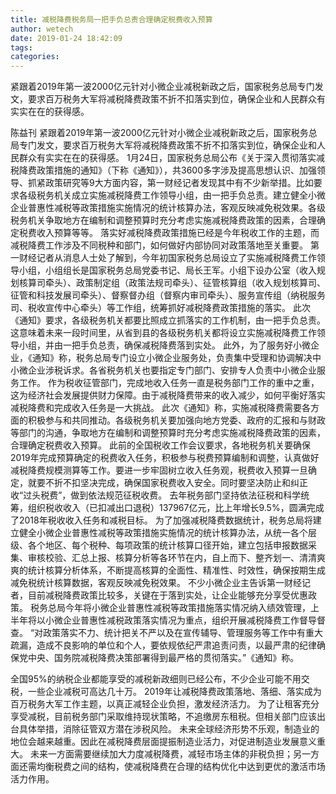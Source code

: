 ```yaml
---
title: 减税降费税务局一把手负总责合理确定税费收入预算
author: wetech
date: 2019-01-24 18:42:09
tags: 
categories: 
---
```

紧跟着2019年第一波2000亿元针对小微企业减税新政之后，国家税务总局专门发文，要求百万税务大军将减税降费政策不折不扣落实到位，确保企业和人民群众有实实在在的获得感。
<!-- more -->
陈益刊
紧跟着2019年第一波2000亿元针对小微企业减税新政之后，国家税务总局专门发文，要求百万税务大军将减税降费政策不折不扣落实到位，确保企业和人民群众有实实在在的获得感。
1月24日，国家税务总局公布《关于深入贯彻落实减税降费政策措施的通知》（下称《通知》），共3600多字涉及提高思想认识、加强领导、抓紧政策研究等9大方面内容，第一财经记者发现其中有不少新举措。比如要求各级税务机关成立实施减税降费工作领导小组，由一把手负总责。建立健全小微企业普惠性减税等政策措施实施情况的统计核算办法，客观反映减免税效果。各级税务机关争取地方在编制和调整预算时充分考虑实施减税降费政策的因素，合理确定税费收入预算等等。
落实好减税降费政策措施已经是今年税收工作的主题，而减税降费工作涉及不同税种和部门，如何做好内部协同对政策落地至关重要。
第一财经记者从消息人士处了解到，今年初国家税务总局设立了实施减税降费工作领导小组，小组组长是国家税务总局党委书记、局长王军。小组下设办公室（收入规划核算司牵头）、政策制定组（政策法规司牵头）、征管核算组（收入规划核算司、征管和科技发展司牵头）、督察督办组（督察内审司牵头）、服务宣传组（纳税服务司、税收宣传中心牵头）等工作组，统筹抓好减税降费政策措施的落实。
此次《通知》要求，各级税务机关都要比照成立抓落实的工作机制，由一把手负总责。
这意味着未来一段时间里，从省到县的各级税务机关都将设立实施减税降费工作领导小组，并由一把手负总责，确保减税降费落到实处。
此外，为了服务好小微企业，《通知》称，税务总局专门设立小微企业服务处，负责集中受理和协调解决中小微企业涉税诉求。各省税务机关也要指定专门部门、安排专人负责中小微企业服务工作。
作为税收征管部门，完成地收入任务一直是税务部门工作的重中之重，这为经济社会发展提供财力保障。由于减税降费带来的收入减少，如何平衡好落实减税降费和完成收入任务是一大挑战。
此次《通知》称，实施减税降费需要各方面的积极参与和共同推动。各级税务机关要加强向地方党委、政府的汇报和与财政等部门的沟通，争取地方在编制和调整预算时充分考虑实施减税降费政策的因素，合理确定税费收入预算。
此前的全国税收工作会议要求，各地税务机关要确保2019年完成预算确定的税费收入任务，积极参与税费预算编制和调整，认真做好减税降费规模测算等工作。要进一步牢固树立收入任务观，税费收入预算一旦确定，就要不折不扣坚决完成，确保国家税费收入安全。同时要坚决防止和纠正收“过头税费”，做到依法规范征税收费。
去年税务部门坚持依法征税和科学统筹，组织税收收入（已扣减出口退税）137967亿元，比上年增长9.5%，圆满完成了2018年税收收入任务和减税目标。
为了加强减税降费数据统计，税务总局将建立健全小微企业普惠性减税等政策措施实施情况的统计核算办法，从统一各个层级、各个地区、每个税种、每项政策的统计核算口径开始，建立包括申报数据采集、审核校验、汇总上报、核算分析等各环节在内，自上而下、整齐划一、清清爽爽的统计核算分析体系，不断提高核算的全面性、精准性、时效性，确保按期生成减免税统计核算数据，客观反映减免税效果。
不少小微企业主告诉第一财经记者，目前减税降费政策比较多，关键在于落到实处，让企业能够充分享受优惠政策。
税务总局今年将小微企业普惠性减税等政策措施落实情况纳入绩效管理，上半年将以小微企业普惠性减税政策落实情况为重点，组织开展减税降费工作督导督查。
“对政策落实不力、统计把关不严以及在宣传辅导、管理服务等工作中有重大疏漏，造成不良影响的单位和个人，要依规依纪严肃追责问责，以最严肃的纪律确保党中央、国务院减税降费决策部署得到最严格的贯彻落实。”《通知》称。
 
 
全国95%的纳税企业都能享受的减税新政细则已经公布，不少企业可能不用交税，一些企业减税可高达几十万。
2019年让减税降费政策落地、落细、落实成为百万税务大军工作主题，以真正减轻企业负担，激发经济活力。
为了让租客充分享受减税，目前税务部门采取维持现状策略，不追缴房东租税。但相关部门应该出台具体举措，消除征管双方潜在涉税风险。
未来全球经济形势不乐观，制造业的地位会越来越重。因此在减税降费层面提振制造业活力，对促进制造业发展意义重大。
未来一方面需要继续加大力度减税降费，减轻市场主体的非税负担；另一方面还需均衡税费之间的结构，使减税降费在合理的结构优化中达到更优的激活市场活力作用。
